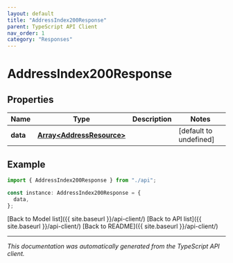 ```yaml
---
layout: default
title: "AddressIndex200Response"
parent: TypeScript API Client
nav_order: 1
category: "Responses"
---
```


# AddressIndex200Response

## Properties

| Name     | Type                                                   | Description | Notes                  |
| -------- | ------------------------------------------------------ | ----------- | ---------------------- |
| **data** | [**Array&lt;AddressResource&gt;**](AddressResource.md) |             | [default to undefined] |

## Example

```typescript
import { AddressIndex200Response } from "./api";

const instance: AddressIndex200Response = {
  data,
};
```

[Back to Model list]({{ site.baseurl }}/api-client/) [Back to API list]({{ site.baseurl }}/api-client/) [Back to README]({{ site.baseurl }}/api-client/)

---

_This documentation was automatically generated from the TypeScript API client._
